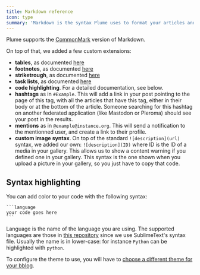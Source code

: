 ```yaml
---
title: Markdown reference
icon: type
summary: 'Markdown is the syntax Plume uses to format your articles and comments'
---
```


Plume supports the [CommonMark](https://commonmark.org/) version of Markdown.

On top of that, we added a few custom extensions:

- **tables**, as documented [here](https://www.markdownguide.org/extended-syntax#tables)
- **footnotes**, as documented [here](https://www.markdownguide.org/extended-syntax#footnotes)
- **striketrough**, as documented [here](https://www.markdownguide.org/extended-syntax#strikethrough)
- **task lists**, as documented [here](https://www.markdownguide.org/extended-syntax#task-lists)
- **code highlighting**. For a detailed documentation, see below.
- **hashtags** as in `#Example`. This will add a link in your post pointing to the page of this tag, with all the articles that have this tag, either in their body or at the bottom of the article. Someone searching for this hashtag on another federated application (like Mastodon or Pleroma) should see your post in the results.
- **mentions** as in `@example@instance.org`. This will send a notification to the mentionned user, and create a link to their profile.
- **custom image syntax**. On top of the standard `![description](url)` syntax, we added our own: `![description](ID)` where ID is the ID of a media in your gallery. This allows us to show a content warning if you defined one in your gallery. This syntax is the one shown when you upload a picture in your gallery, so you just have to copy that code.

## Syntax highlighting

You can add color to your code with the following syntax:

```
`​`​`language
your code goes here
`​`​`
```

Language is the name of the language you are using.
The supported languages are those in [this repository](https://github.com/sublimehq/Packages/tree/fa6b8629c95041bf262d4c1dab95c456a0530122) since we use SublimeText's syntax file.
Usually the name is in lower-case: for instance `Python` can be highlighted with `python`.

To configure the theme to use, you will have to [choose a different theme for your bblog](../manage-a-blog/).
